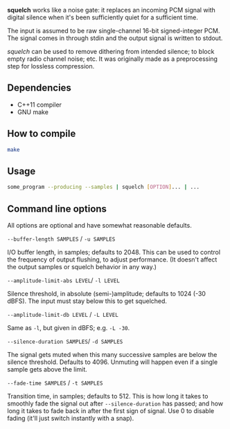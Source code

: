 **squelch** works like a noise gate: it replaces an incoming PCM signal with
digital silence when it's been sufficiently quiet for a sufficient time.

The input is assumed to be raw single-channel 16-bit signed-integer PCM. The
signal comes in through stdin and the output signal is written to
stdout.

*squelch* can be used to remove dithering from intended silence; to block empty radio channel noise; etc. It was
originally made as a preprocessing step for lossless compression.

## Dependencies

* C++11 compiler
* GNU make

## How to compile

```sh
make
```

## Usage

```sh
some_program --producing --samples | squelch [OPTION]... | ...
```

## Command line options

All options are optional and have somewhat reasonable defaults.

`--buffer-length SAMPLES` / `-u SAMPLES`

I/O buffer length, in samples; defaults to 2048.
This can be used to control the frequency of output flushing, to adjust performance.
(It doesn't affect the output samples or squelch behavior in any way.)

`--amplitude-limit-abs LEVEL`/  `-l LEVEL`

Silence threshold, in absolute (semi-)amplitude; defaults to 1024 (-30 dBFS).
The input must stay below this to get squelched.

`--amplitude-limit-db LEVEL` /  `-L LEVEL`

Same as `-l`, but given in dBFS; e.g. `-L -30`.

`--silence-duration SAMPLES`/ `-d SAMPLES`

The signal gets muted when this many successive samples are below the silence threshold.
Defaults to 4096. Unmuting will happen even if a single sample gets above the limit.

`--fade-time SAMPLES` / `-t SAMPLES`

Transition time, in samples; defaults to 512.
This is how long it takes to smoothly fade the signal out after `--silence-duration` has passed;
and how long it takes to fade back in after the first sign of signal.
Use 0 to disable fading (it'll just switch instantly with a snap).